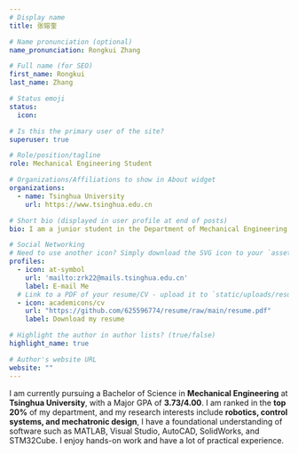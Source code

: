 ```yaml
---
# Display name
title: 张镕奎

# Name pronunciation (optional)
name_pronunciation: Rongkui Zhang

# Full name (for SEO)
first_name: Rongkui
last_name: Zhang

# Status emoji
status:
  icon:

# Is this the primary user of the site?
superuser: true

# Role/position/tagline
role: Mechanical Engineering Student

# Organizations/Affiliations to show in About widget
organizations:
  - name: Tsinghua University
    url: https://www.tsinghua.edu.cn

# Short bio (displayed in user profile at end of posts)
bio: I am a junior student in the Department of Mechanical Engineering at Tsinghua University. Research interests include robotics control, trajectory planning, and related fields. I have a foundational understanding of software such as MATLAB, Visual Studio, AutoCAD, SolidWorks, and STM32Cube.

# Social Networking
# Need to use another icon? Simply download the SVG icon to your `assets/media/icons/` folder.
profiles:
  - icon: at-symbol
    url: 'mailto:zrk22@mails.tsinghua.edu.cn'
    label: E-mail Me
  # Link to a PDF of your resume/CV - upload it to `static/uploads/resume.pdf`
  - icon: academicons/cv
    url: "https://github.com/625596774/resume/raw/main/resume.pdf"
    label: Download my resume

# Highlight the author in author lists? (true/false)
highlight_name: true

# Author's website URL
website: ""
---
```


I am currently pursuing a Bachelor of Science in **Mechanical Engineering** at **Tsinghua University**, with a Major GPA of **3.73/4.00**. I am ranked in the **top 20%** of my department, and my research interests include **robotics, control systems, and mechatronic design**, I have a foundational understanding of software such as MATLAB, Visual Studio, AutoCAD, SolidWorks, and STM32Cube. I enjoy hands-on work and have a lot of practical experience.